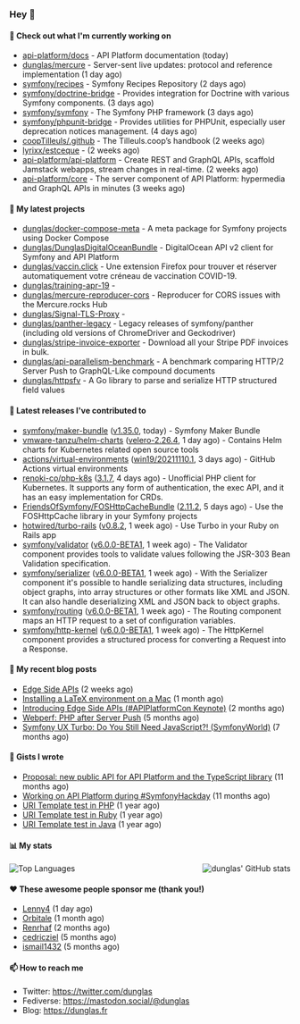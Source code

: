 ### Hey 👋

#### 👷 Check out what I'm currently working on

- [api-platform/docs](https://github.com/api-platform/docs) - API Platform documentation (today)
- [dunglas/mercure](https://github.com/dunglas/mercure) - Server-sent live updates: protocol and reference implementation (1 day ago)
- [symfony/recipes](https://github.com/symfony/recipes) - Symfony Recipes Repository (2 days ago)
- [symfony/doctrine-bridge](https://github.com/symfony/doctrine-bridge) - Provides integration for Doctrine with various Symfony components. (3 days ago)
- [symfony/symfony](https://github.com/symfony/symfony) - The Symfony PHP framework (3 days ago)
- [symfony/phpunit-bridge](https://github.com/symfony/phpunit-bridge) - Provides utilities for PHPUnit, especially user deprecation notices management. (4 days ago)
- [coopTilleuls/.github](https://github.com/coopTilleuls/.github) - The Tilleuls.coop’s handbook (2 weeks ago)
- [lyrixx/estceque](https://github.com/lyrixx/estceque) -  (2 weeks ago)
- [api-platform/api-platform](https://github.com/api-platform/api-platform) - Create REST and GraphQL APIs, scaffold Jamstack webapps, stream changes in real-time. (2 weeks ago)
- [api-platform/core](https://github.com/api-platform/core) - The server component of API Platform: hypermedia and GraphQL APIs in minutes (3 weeks ago)

#### 🌱 My latest projects

- [dunglas/docker-compose-meta](https://github.com/dunglas/docker-compose-meta) - A meta package for Symfony projects using Docker Compose
- [dunglas/DunglasDigitalOceanBundle](https://github.com/dunglas/DunglasDigitalOceanBundle) - DigitalOcean API v2 client for Symfony and API Platform
- [dunglas/vaccin.click](https://github.com/dunglas/vaccin.click) - Une extension Firefox pour trouver et réserver automatiquement votre créneau de vaccination COVID-19.
- [dunglas/training-apr-19](https://github.com/dunglas/training-apr-19) - 
- [dunglas/mercure-reproducer-cors](https://github.com/dunglas/mercure-reproducer-cors) - Reproducer for CORS issues with the Mercure.rocks Hub
- [dunglas/Signal-TLS-Proxy](https://github.com/dunglas/Signal-TLS-Proxy) - 
- [dunglas/panther-legacy](https://github.com/dunglas/panther-legacy) - Legacy releases of symfony/panther (including old versions of ChromeDriver and Geckodriver)
- [dunglas/stripe-invoice-exporter](https://github.com/dunglas/stripe-invoice-exporter) - Download all your Stripe PDF invoices in bulk.
- [dunglas/api-parallelism-benchmark](https://github.com/dunglas/api-parallelism-benchmark) - A benchmark comparing HTTP/2 Server Push to GraphQL-Like compound documents
- [dunglas/httpsfv](https://github.com/dunglas/httpsfv) - A Go library to parse and serialize HTTP structured field values

#### 🔭 Latest releases I've contributed to

- [symfony/maker-bundle](https://github.com/symfony/maker-bundle) ([v1.35.0](https://github.com/symfony/maker-bundle/releases/tag/v1.35.0), today) - Symfony Maker Bundle
- [vmware-tanzu/helm-charts](https://github.com/vmware-tanzu/helm-charts) ([velero-2.26.4](https://github.com/vmware-tanzu/helm-charts/releases/tag/velero-2.26.4), 1 day ago) - Contains Helm charts for Kubernetes related open source tools
- [actions/virtual-environments](https://github.com/actions/virtual-environments) ([win19/20211110.1](https://github.com/actions/virtual-environments/releases/tag/win19%2F20211110.1), 3 days ago) - GitHub Actions virtual environments
- [renoki-co/php-k8s](https://github.com/renoki-co/php-k8s) ([3.1.7](https://github.com/renoki-co/php-k8s/releases/tag/3.1.7), 4 days ago) - Unofficial PHP client for Kubernetes. It supports any form of authentication, the exec API, and it has an easy implementation for CRDs.
- [FriendsOfSymfony/FOSHttpCacheBundle](https://github.com/FriendsOfSymfony/FOSHttpCacheBundle) ([2.11.2](https://github.com/FriendsOfSymfony/FOSHttpCacheBundle/releases/tag/2.11.2), 5 days ago) - Use the FOSHttpCache library in your Symfony projects
- [hotwired/turbo-rails](https://github.com/hotwired/turbo-rails) ([v0.8.2](https://github.com/hotwired/turbo-rails/releases/tag/v0.8.2), 1 week ago) - Use Turbo in your Ruby on Rails app
- [symfony/validator](https://github.com/symfony/validator) ([v6.0.0-BETA1](https://github.com/symfony/validator/releases/tag/v6.0.0-BETA1), 1 week ago) - The Validator component provides tools to validate values following the JSR-303 Bean Validation specification.
- [symfony/serializer](https://github.com/symfony/serializer) ([v6.0.0-BETA1](https://github.com/symfony/serializer/releases/tag/v6.0.0-BETA1), 1 week ago) - With the Serializer component it&#39;s possible to handle serializing data structures, including object graphs, into array structures or other formats like XML and JSON. It can also handle deserializing XML and JSON back to object graphs.
- [symfony/routing](https://github.com/symfony/routing) ([v6.0.0-BETA1](https://github.com/symfony/routing/releases/tag/v6.0.0-BETA1), 1 week ago) - The Routing component maps an HTTP request to a set of configuration variables.
- [symfony/http-kernel](https://github.com/symfony/http-kernel) ([v6.0.0-BETA1](https://github.com/symfony/http-kernel/releases/tag/v6.0.0-BETA1), 1 week ago) - The HttpKernel component provides a structured process for converting a Request into a Response.

#### 📜 My recent blog posts

- [Edge Side APIs](https://dunglas.fr/2021/10/edge-side-apis/) (2 weeks ago)
- [Installing a LaTeX environment on a Mac](https://dunglas.fr/2021/09/installing-a-latex-environment-on-a-mac/) (1 month ago)
- [Introducing Edge Side APIs (#APIPlatformCon Keynote)](https://dunglas.fr/2021/09/introducing-edge-side-apis-apiplatformcon-keynote/) (2 months ago)
- [Webperf: PHP after Server Push](https://dunglas.fr/2021/05/webperf-php-after-server-push/) (5 months ago)
- [Symfony UX Turbo: Do You Still Need JavaScript?! (SymfonyWorld)](https://dunglas.fr/2021/04/symfony-ux-turbo-do-you-still-need-javascript/) (7 months ago)

#### 📓 Gists I wrote

- [Proposal: new public API for API Platform and the TypeScript library](https://gist.github.com/4da2026f34bf7f18e1db955ef8a9b417) (11 months ago)
- [Working on API Platform during #SymfonyHackday](https://gist.github.com/3949272d40e6390cdd2850a4f312a02a) (11 months ago)
- [URI Template test in PHP](https://gist.github.com/5b10b586427cf66e78a968f82f80691a) (1 year ago)
- [URI Template test in Ruby](https://gist.github.com/ec793690f66167cb849c02284ecf748d) (1 year ago)
- [URI Template test in Java](https://gist.github.com/788b70312231d24e46d7632c634784f5) (1 year ago)

#### 📊 My stats

<img align="right" alt="dunglas' GitHub stats" src="https://github-readme-stats.vercel.app/api?username=dunglas&count_private=1&show_icons=true">

![Top Languages](https://github-readme-stats.vercel.app/api/top-langs/?username=dunglas)

#### ❤️ These awesome people sponsor me (thank you!)

- [Lenny4](https://github.com/Lenny4) (1 day ago)
- [Orbitale](https://github.com/Orbitale) (1 month ago)
- [Renrhaf](https://github.com/Renrhaf) (2 months ago)
- [cedricziel](https://github.com/cedricziel) (5 months ago)
- [ismail1432](https://github.com/ismail1432) (5 months ago)

#### 📫 How to reach me

- Twitter: https://twitter.com/dunglas
- Fediverse: https://mastodon.social/@dunglas
- Blog: https://dunglas.fr
